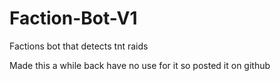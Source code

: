 # Faction-Bot-V1
Factions bot that detects tnt raids

Made this a while back have no use for it so posted it on github 
